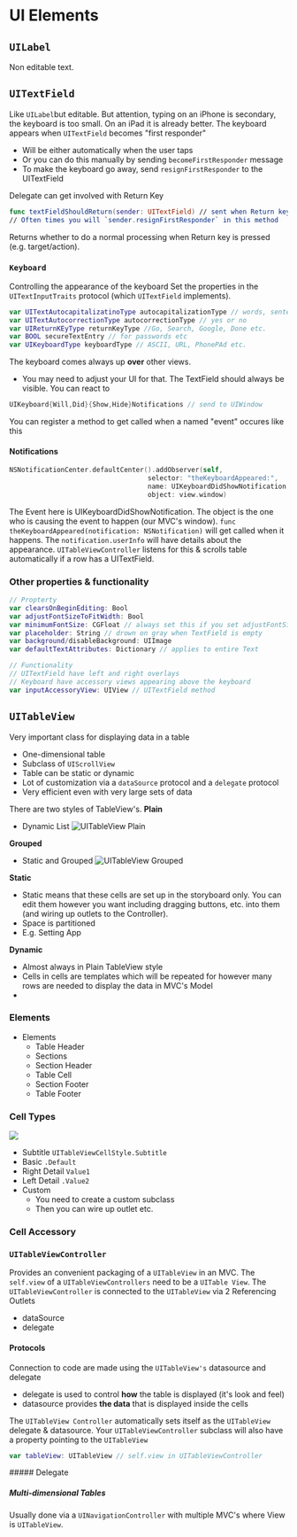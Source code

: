 # UI Elements
## `UILabel`
Non editable text.

## `UITextField`
Like `UILabel`but editable. But attention, typing on an iPhone is secondary, the keyboard is too small. On an iPad it is already better.
The keyboard appears when `UITextField` becomes "first responder"
* Will be either automatically when the user taps
* Or you can do this manually by sending `becomeFirstResponder` message
* To make the keyboard go away, send `resignFirstResponder` to the UITextField

Delegate can get involved with Return Key
```swift
func textFieldShouldReturn(sender: UITextField) // sent when Return key is pressed
// Often times you will `sender.resignFirstResponder` in this method
```
Returns whether to do a normal processing when Return key is pressed (e.g. target/action).

### `Keyboard`
Controlling the appearance of the keyboard
Set the properties in the `UITextInputTraits` protocol (which `UITextField` implements).
```swift
var UITextAutocapitalizatinoType autocapitalizationType // words, sentences etc.
var UITextAutocorrectionType autocorrectionType // yes or no
var UIReturnKEyType returnKeyType //Go, Search, Google, Done etc.
var BOOL secureTextEntry // for passwords etc
var UIKeyboardType keyboardType // ASCII, URL, PhonePAd etc.
```

The keyboard comes always up **over** other views.
* You may need to adjust your UI for that. The TextField should always be visible. You can react to
```swift
UIKeyboard{Will,Did}{Show,Hide}Notifications // send to UIWindow
```
You can register a method to get called when a named "event" occures like this
#### Notifications
```swift
NSNotificationCenter.defaultCenter().addObserver(self,
                                   selector: "theKeyboardAppeared:",
                                   name: UIKeyboardDidShowNotification,
                                   object: view.window)
```
The Event here is UIKeyboardDidShowNotification. The object is the one who is causing the event to happen (our MVC's window). `func theKeyboardAppeared(notification: NSNotification)` will get called when it happens. The `notification.userInfo` will have details about the appearance.
`UITableViewController` listens for this & scrolls table automatically if a row has a UITextField.

### Other properties & functionality
```swift
// Propterty
var clearsOnBeginEditing: Bool
var adjustFontSizeToFitWidth: Bool
var minimumFontSize: CGFloat // always set this if you set adjustFontSizeToFitWidth
var placeholder: String // drown on gray when TextField is empty
var background/disableBackground: UIImage
var defaultTextAttributes: Dictionary // applies to entire Text

// Functionality
// UITextField have left and right overlays
// Keyboard have accessory views appearing above the keyboard
var inputAccessoryView: UIView // UITextField method
```



## `UITableView`
Very important class for displaying data in a table
 * One-dimensional table
 * Subclass of `UIScrollView`
 * Table can be static or dynamic
 * Lot of customization via a `dataSource` protocol and a `delegate` protocol
 * Very efficient even with very large sets of data

There are two styles of TableView's.
**Plain**
* Dynamic List
![UITableView Plain](uitableview_plain.png)

**Grouped**
* Static and Grouped
![UITableView Grouped](uitableview_grouped.gif)

**Static**
* Static means that these cells are set up in the storyboard only. You can edit them however you want including dragging buttons, etc. into them (and wiring up outlets to the Controller). 
* Space is partitioned
* E.g. Setting App

**Dynamic**
* Almost always in Plain TableView style
* Cells in cells are templates which will be repeated for however many rows are needed to display the data in MVC's Model
* 

### Elements
* Elements
  * Table Header
  * Sections
  * Section Header
  * Table Cell
  * Section Footer
  * Table Footer

### Cell Types
![](uitablecell_types.png)
* Subtitle `UITableViewCellStyle.Subtitle`
* Basic `.Default`
* Right Detail `Value1`
* Left Detail `.Value2`
* Custom
  * You need to create a custom subclass
  * Then you can wire up outlet etc. 

### Cell Accessory

### `UITableViewController`
Provides an convenient packaging of a `UITableView` in an MVC. The `self.view` of a `UITableViewControllers` need to be a `UITable View`.
The `UITableViewController` is connected to the `UITableView` via 2 Referencing Outlets
* dataSource
* delegate

#### Protocols
Connection to code are made using the `UITableView's` datasource and delegate
* delegate is used to control **how** the table is displayed (it's look and feel)
* datasource provides **the data** that is displayed inside the cells

The `UITableView Controller` automatically sets itself as the `UITableView` delegate & datasource. Your `UITableViewController` subclass will also have a property pointing to the `UITableView`
```swift
var tableView: UITableView // self.view in UITableViewController
```


##### Delegate




##### Multi-dimensional Tables
Usually done via a `UINavigationController` with multiple MVC's where View is `UITableView`.

